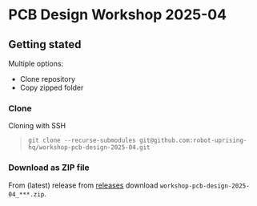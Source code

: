 # PCB Design Workshop 2025-04

## Getting stated

Multiple options:

- Clone repository
- Copy zipped folder

### Clone

Cloning with SSH

> `git clone --recurse-submodules git@github.com:robot-uprising-hq/workshop-pcb-design-2025-04.git`

### Download as ZIP file

From (latest) release from [releases](https://github.com/robot-uprising-hq/workshop-pcb-design-2025-04/releases)
download `workshop-pcb-design-2025-04_***.zip`.
